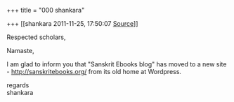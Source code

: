 +++
title = "000 shankara"

+++
[[shankara	2011-11-25, 17:50:07 [Source](https://groups.google.com/g/samskrita/c/_6uvxl_Kd7Y)]]



Respected scholars,

  

Namaste,

  

I am glad to inform you that "Sanskrit Ebooks blog" has moved to a new site - <http://sanskritebooks.org/> from its old home at Wordpress.  



regards  
shankara

